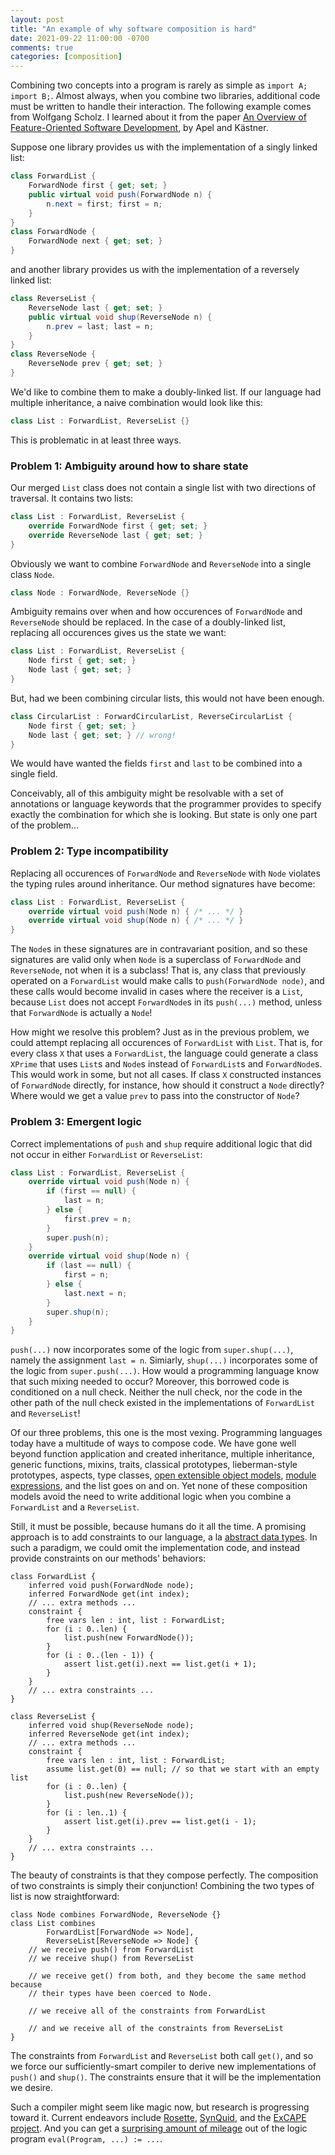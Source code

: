 ```yaml
---
layout: post
title: "An example of why software composition is hard"
date: 2021-09-22 11:00:00 -0700
comments: true
categories: [composition]
---
```


Combining two concepts into a program is rarely as simple as 
`import A; import B;`. Almost always, when you combine two libraries, additional
code must be written to handle their interaction. The following example comes
from Wolfgang Scholz. I learned about it from the paper [An Overview of
Feature-Oriented Software Development][1], by Apel and Kästner.

Suppose one library provides us with the implementation of a singly linked list:

``` csharp
class ForwardList {
    ForwardNode first { get; set; }
    public virtual void push(ForwardNode n) {
        n.next = first; first = n;
    }
}
class ForwardNode {
    ForwardNode next { get; set; }
}
```

and another library provides us with the implementation of a reversely linked
list:

``` csharp
class ReverseList {
    ReverseNode last { get; set; }
    public virtual void shup(ReverseNode n) {
        n.prev = last; last = n;
    }
}
class ReverseNode {
    ReverseNode prev { get; set; }
}
```

We'd like to combine them to make a doubly-linked list. If our language had
multiple inheritance, a naive combination would look like this:

``` csharp
class List : ForwardList, ReverseList {}
```

This is problematic in at least three ways.

### Problem 1: Ambiguity around how to share state

Our merged `List` class does not contain a single list with two directions of
traversal.
It contains two lists:

``` csharp
class List : ForwardList, ReverseList {
    override ForwardNode first { get; set; }
    override ReverseNode last { get; set; }
}
```

Obviously we want to combine `ForwardNode` and `ReverseNode` into a single
class `Node`.

``` csharp
class Node : ForwardNode, ReverseNode {}
```

Ambiguity remains over when and how occurences of `ForwardNode` and
`ReverseNode` should be replaced. In the case of a doubly-linked list, replacing
all occurences gives us the state we want:

``` csharp
class List : ForwardList, ReverseList {
    Node first { get; set; }
    Node last { get; set; }
}
```

But, had we been combining circular lists, this would not have been enough.

``` csharp
class CircularList : ForwardCircularList, ReverseCircularList {
    Node first { get; set; }
    Node last { get; set; } // wrong!
}
```

We would have wanted the fields `first` and `last` to be combined into a single
field.

Conceivably, all of this ambiguity might be resolvable with a set of annotations
or language keywords that the programmer provides to specify exactly the
combination for which she is looking. But state is only one part of the
problem...

### Problem 2: Type incompatibility

Replacing all occurences of `ForwardNode` and `ReverseNode` with `Node`
violates the typing rules around inheritance. Our method signatures have become:

``` csharp
class List : ForwardList, ReverseList {
    override virtual void push(Node n) { /* ... */ }
    override virtual void shup(Node n) { /* ... */ }
}
```

The `Node`s in these signatures are in contravariant position, and so these
signatures are valid only when `Node` is a superclass of `ForwardNode` and
`ReverseNode`, not when it is a subclass! That is, any class that previously
operated on a `ForwardList` would make calls to
`push(ForwardNode node)`, and these calls would become invalid in cases where
the receiver is a `List`, because `List` does not accept `ForwardNode`s in its
`push(...)` method, unless that `ForwardNode` is actually a `Node`!

How might we resolve this problem? Just as in the previous problem, we could
attempt replacing all occurences of `ForwardList` with `List`. That is,
for every class `X` that uses a `ForwardList`, the language could generate
a class `XPrime` that uses `List`s and `Node`s instead of `ForwardList`s and
`ForwardNode`s. This would work in some, but not all cases. If
class `X` constructed instances of `ForwardNode` directly, for instance, how
should it
construct a `Node` directly? Where would we get a value `prev` to pass into
the constructor of `Node`?

### Problem 3: Emergent logic

Correct implementations of `push` and `shup` require additional logic that
did not occur in either `ForwardList` or `ReverseList`:

``` csharp
class List : ForwardList, ReverseList {
    override virtual void push(Node n) {
        if (first == null) {
            last = n;
        } else {
            first.prev = n;
        }
        super.push(n);
    }
    override virtual void shup(Node n) {
        if (last == null) {
            first = n;
        } else {
            last.next = n;
        }
        super.shup(n);
    }
}
```

`push(...)` now incorporates some of the logic from `super.shup(...)`, namely
the assignment `last = n`. Simiarly, `shup(...)` incorporates some of the
logic from `super.push(...)`. How would a programming language know that such
mixing needed to occur? Moreover, this borrowed code is conditioned on a null
check. Neither the null check, nor the code in the other path of the null check
existed in the implementations of
`ForwardList` and `ReverseList`!

Of our three problems, this one is the most vexing. Programming languages today
have a multitude of ways to compose code. We have gone well beyond function
application
and created inheritance, multiple inheritance, generic functions, mixins,
traits, classical
prototypes, lieberman-style prototypes, aspects, type
classes, [open extensible object models][2], [module expressions][3],
and the list goes on and on.
Yet none of these composition models avoid the need to write additional logic
when you combine a `ForwardList` and a `ReverseList`.

Still, it must be possible, because humans do it all the time. A promising
approach is to add constraints to our language, a la
[abstract data types][6]. In such a paradigm, we could omit the implementation
code, and instead provide constraints on our methods' behaviors:

```
class ForwardList {
    inferred void push(ForwardNode node);
    inferred ForwardNode get(int index);
    // ... extra methods ...
    constraint {
        free vars len : int, list : ForwardList;
        for (i : 0..len) {
            list.push(new ForwardNode());
        }
        for (i : 0..(len - 1)) {
            assert list.get(i).next == list.get(i + 1);
        }
    }
    // ... extra constraints ...
}

class ReverseList {
    inferred void shup(ReverseNode node);
    inferred ReverseNode get(int index);
    // ... extra methods ...
    constraint {
        free vars len : int, list : ForwardList;
        assume list.get(0) == null; // so that we start with an empty list
        for (i : 0..len) {
            list.push(new ReverseNode());
        }
        for (i : len..1) {
            assert list.get(i).prev == list.get(i - 1);
        }
    }
    // ... extra constraints ...
}
```

The beauty of constraints is that they compose perfectly. The composition of two
constraints is simply their conjunction! Combining the two types of list is now
straightforward:

```
class Node combines ForwardNode, ReverseNode {}
class List combines
        ForwardList[ForwardNode => Node],
        ReverseList[ReverseNode => Node] {
    // we receive push() from ForwardList
    // we receive shup() from ReverseList
    
    // we receive get() from both, and they become the same method because
    // their types have been coerced to Node.

    // we receive all of the constraints from ForwardList
    
    // and we receive all of the constraints from ReverseList
}
```

The constraints from `ForwardList` and `ReverseList` both call `get()`, and so
we
force our
sufficiently-smart compiler to derive new implementations of `push()` and
`shup()`.
The constraints ensure that it will be the implementation we desire.

Such a compiler might seem like magic now, but research is progressing toward
it. Current endeavors include [Rosette][7], [SynQuid][5], and the
[ExCAPE project][8]. And you can get a [surprising amount of mileage][9] out of
the
logic program `eval(Program, ...) := ...`.

[1]: https://www.cs.cmu.edu/~ckaestne/pdf/JOT09_OverviewFOSD.pdf
[2]: http://citeseerx.ist.psu.edu/viewdoc/download?doi=10.1.1.121.6603&rep=rep1&type=pdf
[3]: https://en.wikipedia.org/wiki/OBJ_(programming_language)
[4]: https://www.kestrel.edu/research/specware/documentation/4.2/language-manual/SpecwareLanguageManual.pdf
[5]: https://www.youtube.com/watch?v=HnOix9TFy1A
[6]: https://en.wikipedia.org/wiki/Abstract_data_type
[7]: https://excape.cis.upenn.edu/documents/rosette_Emina.pdf
[8]: https://excape.cis.upenn.edu/
[9]: https://www.youtube.com/watch?v=fHK-uS-Iedc